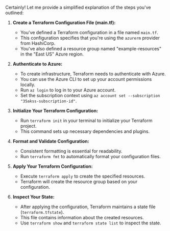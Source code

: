 Certainly! Let me provide a simplified explanation of the steps you've outlined:

1. **Create a Terraform Configuration File (main.tf):**
   - You've defined a Terraform configuration in a file named `main.tf`.
   - This configuration specifies that you're using the `azurerm` provider from HashiCorp.
   - You've also defined a resource group named "example-resources" in the "East US" Azure region.

2. **Authenticate to Azure:**
   - To create infrastructure, Terraform needs to authenticate with Azure.
   - You can use the Azure CLI to set up your account permissions locally.
   - Run `az login` to log in to your Azure account.
   - Set the subscription context using `az account set --subscription "35akss-subscription-id"`.

3. **Initialize Your Terraform Configuration:**
   - Run `terraform init` in your terminal to initialize your Terraform project.
   - This command sets up necessary dependencies and plugins.

4. **Format and Validate Configuration:**
   - Consistent formatting is essential for readability.
   - Run `terraform fmt` to automatically format your configuration files.

5. **Apply Your Terraform Configuration:**
   - Execute `terraform apply` to create the specified resources.
   - Terraform will create the resource group based on your configuration.

6. **Inspect Your State:**
   - After applying the configuration, Terraform maintains a state file (`terraform.tfstate`).
   - This file contains information about the created resources.
   - Use `terraform show` and `terraform state list` to inspect the state.
